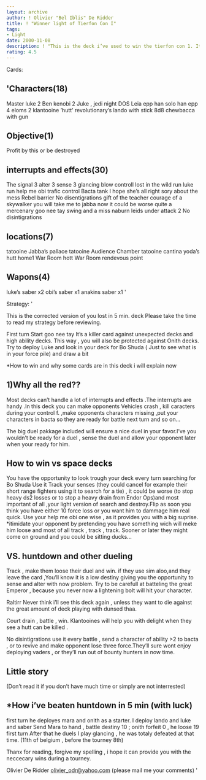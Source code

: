 ```yaml
---
layout: archive
author: ! Olivier "Bel Iblis" De Ridder
title: ! "Winner light of Tierfon Con I"
tags:
- Light
date: 2000-11-08
description: ! "This is the deck i’ve used to win the tierfon con 1. It helped winning against Fabien Jacques , Milan Angeli ( 5 minutes )and Bastiaan Proot."
rating: 4.5
---
```

Cards: 

'Characters(18)
------------
Master luke 2
Ben kenobi 2
Juke , jedi night
DOS
Leia epp
han solo
han epp
4 eloms
2 klantooine ’hutt’ revolutionary’s
lando with stick
8d8
chewbacca with gun

Objective(1)
-----------
Profit by this or be destroyed

interrupts and effects(30)
----------------------
The signal 3
alter 3
sense 3
glancing blow
controll
lost in the wild
run luke run
help me obi
trafic control
Bacta tank
I hope she’s all right
sory about the mess
Rebel barrier
No disentigrations
gift of the teacher
courage of a skywalker
you will take me to jabba now
it could be worse
quite a mercenary
goo nee tay
swing and a miss
naburn leids
under attack 2
No disintigrations

locations(7)
-----------
tatooine  Jabba’s pallace
tatooine  Audience Chamber
tatooine  cantina
yoda’s hutt
home1  War Room
hott  War Room
rendevous point

Wapons(4)
---------------
luke’s saber x2
obi’s saber x1
anakins saber x1 '

Strategy: '

This is the corrected version of you lost in 5 min. deck
Please take the time to read my strategy before reviewing.

First turn
Start goo nee tay
It’s a killer card against unexpected decks and high ability decks.
This way , you will also be protected against Onith decks.
Try to deploy Luke and look in your deck for Bo Shuda ( Just to see what is in your force pile)
and draw a bit

*How to win and why some cards are in this deck i will explain now 


1)Why all the red??
 ------------------
Most decks can’t handle a lot of interrupts and effects .The interrupts are handy .In this deck you can make opponents Vehicles crash , kill caracters during your control f. ,make opponents characters missing ,put your characters in bacta so they are ready for battle next turn and so on...

The big duel pakkage included will ensure a nice duel in your favor.I’ve you wouldn’t be ready for a duel , sense the duel and allow your opponent later when your ready for him.

How to win vs space decks
-------------------------
You have the opportunity to look trough your deck every turn searching for Bo Shuda
Use it
Track your senses (they could cancel for example their short range fighters using it to search for a tie) , it could be worse (to stop heavy ds2 losses or to stop a heavy drain from Endor Ops)and most important of all ,your light version of search and destroy.Flip as soon you think you have either 10 force loss or you want him to dammage him real quick.
Use your help me obi one wise , as it provides you with a big suprise.
*itimidate your opponent by pretending you have something wich will meke him loose
and most of all  track , track , track.
Sooner or later they might come on ground and
you could be sitting ducks...

VS. huntdown and other dueling
------------------------------
Track , make them loose their duel and win.
if they use sim aloo,and they leave the card ,You’ll know it is a low destiny giving you the opportunity to sense and alter with now problem.
Try to be carefull at batteling the great Emperor , because you never now a lightening bolt will hit your character.

Raltirr  Never think i’ll see this deck again , unless they want to die against the great amount of deck playing with dunsed thaa.

Court  drain , battle , win.
Klantooines will help you with delight when they see a hutt can be killed .

No disintigrations  use it 
every battle , send a character of ability >2 to bacta , or to revive and make opponent lose three force.They’ll sure wont enjoy deploying vaders ,
or they’ll run out of bounty hunters in now time.



Little story 
--------------
(Don’t read it if you don’t have much time or simply are not interrested)

*How i’ve beaten huntdown in 5 min (with luck)
----------------------------------------------
first turn 
he deployes mara and onith as a starter. I deploy lando and luke and saber
Send Mara to hand , battle destiny 10 ;
onith forfeit 0 , he loose 19 first turn
After that he duels I play glancing , he was totaly defeated at that time.
(11th of belgium , before the tourney 8th)



Thanx for reading,
forgive my spelling ,
i hope it can provide you with
the neccecary wins during a tourney.

Olivier De Ridder
olivier_odr@yahoo.com
(please mail me your comments) '